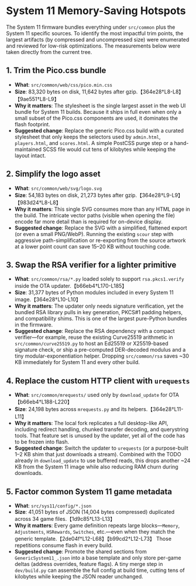 # System 11 Memory-Saving Hotspots

The System 11 firmware bundles everything under `src/common` plus the System 11
specific sources. To identify the most impactful trim points, the largest
artifacts (by compressed and uncompressed size) were enumerated and reviewed for
low-risk optimizations. The measurements below were taken directly from the
current tree.

## 1. Trim the Pico.css bundle
- **What**: `src/common/web/css/pico.min.css`
- **Size**: 83,320 bytes on disk, 11,642 bytes after gzip.【364e28†L8-L8】【9ae551†L8-L9】
- **Why it matters**: The stylesheet is the single largest asset in the web UI
  bundle for System 11 builds. Because it ships in full even when only a small
  subset of the Pico.css components are used, it dominates the flash footprint.
- **Suggested change**: Replace the generic Pico.css build with a curated
  stylesheet that only keeps the selectors used by `admin.html`, `players.html`,
  and `scores.html`. A simple PostCSS purge step or a hand-maintained SCSS file
  would cut tens of kilobytes while keeping the layout intact.

## 2. Simplify the logo asset
- **What**: `src/common/web/svg/logo.svg`
- **Size**: 54,183 bytes on disk, 21,273 bytes after gzip.【364e28†L9-L9】【983d24†L8-L8】
- **Why it matters**: This single SVG consumes more than any HTML page in the
  build. The intricate vector paths (visible when opening the file) encode far
  more detail than is required for on-device display.
- **Suggested change**: Replace the SVG with a simplified, flattened export (or
  even a small PNG/WebP). Running the existing `scour` step with aggressive
  path-simplification or re-exporting from the source artwork at a lower point
  count can save 15–20 KB without touching code.

## 3. Swap the RSA verifier for a lighter primitive
- **What**: `src/common/rsa/*.py` loaded solely to support `rsa.pkcs1.verify`
  inside the OTA updater.【b66eb4†L170-L185】
- **Size**: 31,377 bytes of Python modules included in every System 11 image.【364e28†L10-L10】
- **Why it matters**: The updater only needs signature verification, yet the
  bundled RSA library pulls in key generation, PKCS#1 padding helpers, and
  compatibility shims. This is one of the largest pure-Python bundles in the
  firmware.
- **Suggested change**: Replace the RSA dependency with a compact verifier—for
  example, reuse the existing Curve25519 arithmetic in `src/common/curve25519.py`
  to host an Ed25519 or X25519-based signature check, or ship a pre-computed
  DER-decoded modulus and a tiny modular-exponentiation helper. Dropping
  `src/common/rsa` saves ~30 KB immediately for System 11 and every other build.

## 4. Replace the custom HTTP client with `urequests`
- **What**: `src/common/mrequests/` used only by `download_update` for OTA【b66eb4†L188-L220】
- **Size**: 24,198 bytes across `mrequests.py` and its helpers.【364e28†L11-L11】
- **Why it matters**: The local fork replicates a full desktop-like API,
  including redirect handling, chunked transfer decoding, and querystring tools.
  That feature set is unused by the updater, yet all of the code has to be
  frozen into flash.
- **Suggested change**: Switch the updater to `urequests` (or a purpose-built
  1–2 KB shim that just downloads a stream). Combined with the TODO already in
  `download_update` to use buffered reads, this drops another ~24 KB from the
  System 11 image while also reducing RAM churn during downloads.

## 5. Factor common System 11 game metadata
- **What**: `src/sys11/config/*.json`
- **Size**: 41,051 bytes of JSON (14,004 bytes compressed) duplicated across 34
  game files.【1d9c85†L13-L13】
- **Why it matters**: Every game definition repeats large blocks—`Memory`,
  `Adjustments`, `HSRewards`, `Switches`, etc.—even when they match the generic
  template.【2de04f†L12-L68】【b99cd2†L12-L73】 Those repetitions consume flash in
  every build.
- **Suggested change**: Promote the shared sections from
  `GenericSystem11_.json` into a base template and only store per-game deltas
  (address overrides, feature flags). A tiny merge step in `dev/build.py` can
  assemble the full config at build time, cutting tens of kilobytes while
  keeping the JSON reader unchanged.
